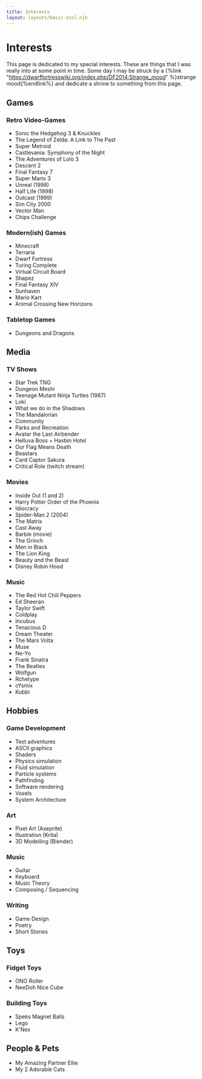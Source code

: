 ```yaml
---
title: Interests
layout: layouts/basic-2col.njk
---
```


# Interests

This page is dedicated to my special interests. These are things that I was really into at some point in time. Some day I may be struck by a {%link "https://dwarffortresswiki.org/index.php/DF2014:Strange_mood" %}strange mood{%endlink%} and dedicate a shrine to something from this page.

## Games

### Retro Video-Games

- Sonic the Hedgehog 3 & Knuckles
- The Legend of Zelda: A Link to The Past
- Super Metroid
- Castlevania: Symphony of the Night
- The Adventures of Lolo 3
- Descent 2
- Final Fantasy 7
- Super Mario 3
- Unreal (1998)
- Half Life (1998)
- Outcast (1999)
- Sim City 2000
- Vector Man
- Chips Challenge

### Modern(ish) Games

- Minecraft
- Terraria
- Dwarf Fortress
- Turing Complete
- Virtual Circuit Board
- Shapez
- Final Fantasy XIV
- Sunhaven
- Mario Kart
- Animal Crossing New Horizons

### Tabletop Games

- Dungeons and Dragons

## Media

### TV Shows

- Star Trek TNG
- Dungeon Meshi
- Teenage Mutant Ninja Turtles (1987)
- Loki
- What we do in the Shadows
- The Mandalorian
- Community
- Parks and Recreation
- Avatar the Last Airbender
- Helluva Boss + Hasbin Hotel
- Our Flag Means Death
- Beastars
- Card Captor Sakura
- Critical Role (twitch stream)

### Movies

- Inside Out (1 and 2)
- Harry Potter Order of the Phoenix
- Idiocracy
- Spider-Man 2 (2004)
- The Matrix
- Cast Away
- Barbie (movie)
- The Grinch
- Men in Black
- The Lion King
- Beauty and the Beast
- Disney Robin Hood

### Music

- The Red Hot Chili Peppers
- Ed Sheeran
- Taylor Swift
- Coldplay
- Incubus
- Tenacious D
- Dream Theater
- The Mars Volta
- Muse
- Ne-Yo
- Frank Sinatra
- The Beatles
- Wolfgun
- Rchetype
- cYsmix
- Kubbi

## Hobbies

### Game Development

- Text adventures
- ASCII graphics
- Shaders
- Physics simulation
- Fluid simulation
- Particle systems
- Pathfinding
- Software rendering
- Voxels
- System Architecture

### Art

- Pixel Art (Aseprite)
- Illustration (Krita)
- 3D Modelling (Blender)

### Music

- Guitar
- Keyboard
- Music Theory
- Composing / Sequencing

### Writing

- Game Design
- Poetry
- Short Stories

## Toys

### Fidget Toys

- ONO Roller
- NeeDoh Nice Cube

### Building Toys

- Speks Magnet Balls
- Lego
- K'Nex

## People & Pets

- My Amazing Partner Ellie
- My 2 Adorable Cats

